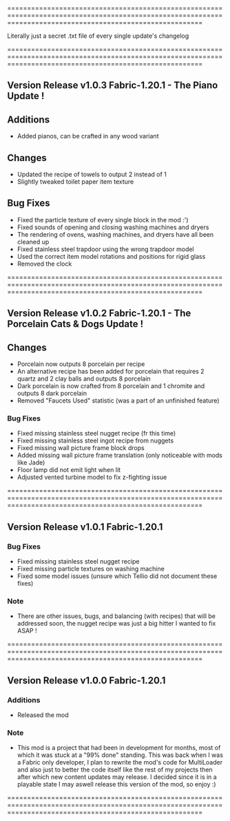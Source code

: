 =============================================================================================================================================================

Literally just a secret .txt file of every single update's changelog

=============================================================================================================================================================

## Version Release v1.0.3 Fabric-1.20.1 - The Piano Update !

## Additions
- Added pianos, can be crafted in any wood variant

## Changes
- Updated the recipe of towels to output 2 instead of 1
- Slightly tweaked toilet paper item texture

## Bug Fixes
- Fixed the particle texture of every single block in the mod :')
- Fixed sounds of opening and closing washing machines and dryers
- The rendering of ovens, washing machines, and dryers have all been cleaned up
- Fixed stainless steel trapdoor using the wrong trapdoor model
- Used the correct item model rotations and positions for rigid glass
- Removed the clock

=============================================================================================================================================================

## Version Release v1.0.2 Fabric-1.20.1 - The Porcelain Cats & Dogs Update !

## Changes
- Porcelain now outputs 8 porcelain per recipe
- An alternative recipe has been added for porcelain that requires 2 quartz and 2 clay balls and outputs 8 porcelain
- Dark porcelain is now crafted from 8 porcelain and 1 chromite and outputs 8 dark porcelain
- Removed "Faucets Used" statistic (was a part of an unfinished feature)

### Bug Fixes
- Fixed missing stainless steel nugget recipe (fr this time)
- Fixed missing stainless steel ingot recipe from nuggets
- Fixed missing wall picture frame block drops
- Added missing wall picture frame translation (only noticeable with mods like Jade)
- Floor lamp did not emit light when lit
- Adjusted vented turbine model to fix z-fighting issue

=============================================================================================================================================================

## Version Release v1.0.1 Fabric-1.20.1

### Bug Fixes
- Fixed missing stainless steel nugget recipe
- Fixed missing particle textures on washing machine
- Fixed some model issues (unsure which Tellio did not document these fixes)

### Note
- There are other issues, bugs, and balancing (with recipes) that will be addressed soon, the nugget recipe was just a big hitter I wanted to fix ASAP !

=============================================================================================================================================================

## Version Release v1.0.0 Fabric-1.20.1

### Additions
- Released the mod

### Note
- This mod is a project that had been in development for months, most of which it was stuck at a "99% done" standing.
This was back when I was a Fabric only developer, I plan to rewrite the mod's code for MultiLoader and also just to better the code itself like the rest of my 
projects then after which new content updates may release. I decided since it is in a playable state I may aswell release this version of the mod, so enjoy :)

=============================================================================================================================================================